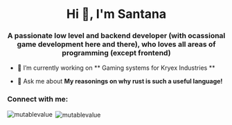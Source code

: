 <h1 align="center">Hi 👋, I'm Santana</h1>
<h3 align="center">A passionate low level and backend developer (with ocassional game development here and there), who loves all areas of programming (except frontend)</h3>

- 🔭 I’m currently working on ** Gaming systems for Kryex Industries **  

- 💬 Ask me about **My reasonings on why rust is such a useful language!**

<h3 align="left">Connect with me:</h3>
<p align="left">
</p>

<p><img align="left" src="https://github-readme-stats.vercel.app/api/top-langs?username=mutablevalue&show_icons=true&locale=en&layout=compact" alt="mutablevalue" /></p>

<p>&nbsp;<img align="center" src="https://github-readme-stats.vercel.app/api?username=mutablevalue&show_icons=true&locale=en" alt="mutablevalue" /></p>
